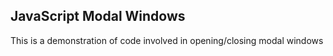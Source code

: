 ## JavaScript Modal Windows

This is a demonstration of code involved in opening/closing modal windows
